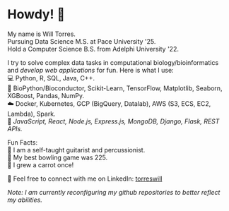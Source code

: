 # Howdy! 👋

My name is Will Torres.  
Pursuing Data Science M.S. at Pace University '25.  
Hold a Computer Science B.S. from Adelphi University '22.

I try to solve complex data tasks in computational biology/bioinformatics and _develop web applications_ for fun. Here is what I use:  
💻 Python, R, SQL, Java, C++.  
🧰 BioPython/Bioconductor, Scikit-Learn, TensorFlow, Matplotlib, Seaborn, XGBoost, Pandas, NumPy.  
☁️ Docker, Kubernetes, GCP (BigQuery, Datalab), AWS (S3, ECS, EC2, Lambda), Spark.  
🎨 _JavaScript, React, Node.js, Express.js, MongoDB, Django, Flask, REST APIs._

Fun Facts:  
🎼 I am a self-taught guitarist and percussionist.  
🎳 My best bowling game was 225.  
🥕 I grew a carrot once!

💬 Feel free to connect with me on LinkedIn: [torreswill](https://www.linkedin.com/in/torreswill)

_Note: I am currently reconfiguring my github repositories to better reflect my abilities._
